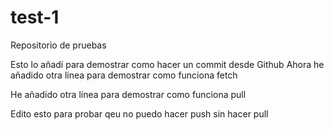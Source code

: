# test-1
Repositorio de pruebas

Esto lo añadí para demostrar como hacer un commit desde Github
Ahora he añadido otra línea para demostrar como funciona fetch

He añadido otra línea para demostrar como funciona pull

Edito esto para probar qeu no puedo hacer push sin hacer pull

